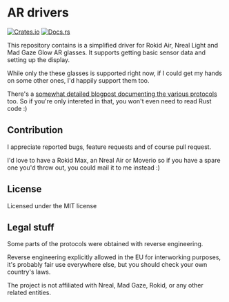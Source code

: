 # AR drivers
[![Crates.io](https://img.shields.io/crates/v/ar-drivers.svg)](https://crates.io/crates/ar-drivers)
[![Docs.rs](https://docs.rs/ar-drivers/badge.svg)](https://docs.rs/ar-drivers)

This repository contains is a simplified driver for Rokid Air, Nreal Light and Mad Gaze Glow AR glasses.
It supports getting basic sensor data and setting up the display.

While only the these glasses is supported right now, if I could get my hands on some other
ones, I'd happily support them too.

There's a [somewhat detailed blogpost documenting the various protocols](https://voidcomputing.hu/blog/good-bad-ugly/)
too. So if you're only intereted in that, you won't even need to read Rust code :)

## Contribution

I appreciate reported bugs, feature requests and of course pull request.

I'd love to have a Rokid Max, an Nreal Air or Moverio so if
you have a spare one you'd throw out, you could mail it to me instead :)

## License

Licensed under the MIT license

## Legal stuff

Some parts of the protocols were obtained with reverse engineering.

Reverse engineering explicitly allowed in the EU for interworking purposes,
it's probably fair use everywhere else, but you should check your own
country's laws.

The project is not affiliated with Nreal, Mad Gaze, Rokid, or any other related entities. 
